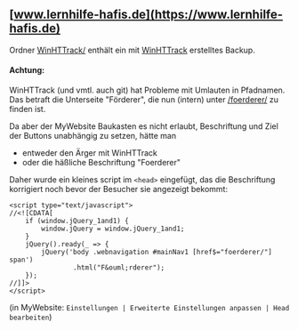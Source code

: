 ## [www.lernhilfe-hafis.de](https://www.lernhilfe-hafis.de) ##

Ordner [WinHTTrack/](WinHTTrack) enthält ein mit [WinHTTrack](http://www.httrack.com/) erstelltes Backup.

#### Achtung: ####
WinHTTrack (und vmtl. auch git) hat Probleme mit Umlauten in Pfadnamen.
Das betraft die Unterseite "Förderer", die nun (intern) unter [/foerderer/](WinHTTrack/Hafis/www.lernhilfe-hafis.de/foerderer/index.html) zu finden ist.

Da aber der MyWebsite Baukasten es nicht erlaubt, Beschriftung und Ziel der Buttons unabhängig zu setzen, hätte man

  - entweder den Ärger mit WinHTTrack
  - oder die häßliche Beschriftung "Foerderer"

Daher wurde ein kleines script im `<head>` eingefügt, das die Beschriftung korrigiert noch bevor der Besucher sie angezeigt bekommt:

	<script type="text/javascript">
	//<![CDATA[
		if (window.jQuery_1and1) {
			window.jQuery = window.jQuery_1and1;
		}
		jQuery().ready(_ => {
			jQuery('body .webnavigation #mainNav1 [href$="foerderer/"] span')
					.html("F&ouml;rderer");
		});
	//]]>
	</script>

(in MyWebsite: `Einstellungen | Erweiterte Einstellungen anpassen | Head bearbeiten`)
